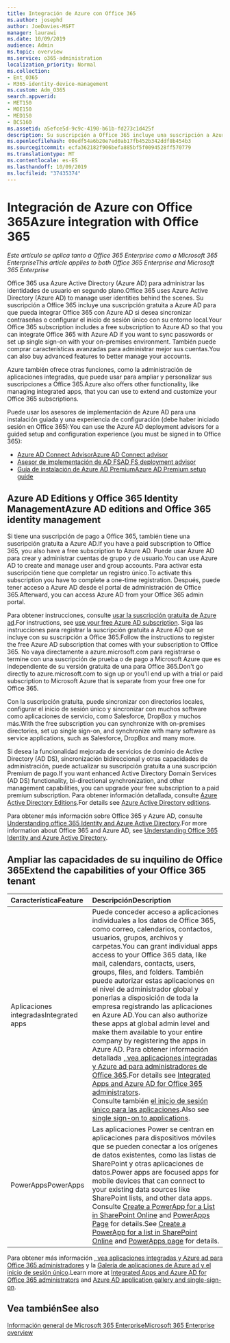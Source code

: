 ```yaml
---
title: Integración de Azure con Office 365
ms.author: josephd
author: JoeDavies-MSFT
manager: laurawi
ms.date: 10/09/2019
audience: Admin
ms.topic: overview
ms.service: o365-administration
localization_priority: Normal
ms.collection:
- Ent_O365
- M365-identity-device-management
ms.custom: Adm_O365
search.appverid:
- MET150
- MOE150
- MED150
- BCS160
ms.assetid: a5efce5d-9c9c-4190-b61b-fd273c1d425f
description: Su suscripción a Office 365 incluye una suscripción a Azure AD. Integre Office 365 con Azure AD si desea la sincronización de contraseña o el inicio de sesión único con el entorno local.
ms.openlocfilehash: 00edf54a6b20e7ed0ab17fb452b342ddf8b454b3
ms.sourcegitcommit: ecfa362182f906befa885bf5f0094528ff570779
ms.translationtype: MT
ms.contentlocale: es-ES
ms.lasthandoff: 10/09/2019
ms.locfileid: "37435374"
---
```

# <a name="azure-integration-with-office-365"></a><span data-ttu-id="421bc-104">Integración de Azure con Office 365</span><span class="sxs-lookup"><span data-stu-id="421bc-104">Azure integration with Office 365</span></span>

<span data-ttu-id="421bc-105">*Este artículo se aplica tanto a Office 365 Enterprise como a Microsoft 365 Enterprise*</span><span class="sxs-lookup"><span data-stu-id="421bc-105">*This article applies to both Office 365 Enterprise and Microsoft 365 Enterprise*</span></span>

<span data-ttu-id="421bc-106">Office 365 usa Azure Active Directory (Azure AD) para administrar las identidades de usuario en segundo plano.</span><span class="sxs-lookup"><span data-stu-id="421bc-106">Office 365 uses Azure Active Directory (Azure AD) to manage user identities behind the scenes.</span></span> <span data-ttu-id="421bc-107">Su suscripción a Office 365 incluye una suscripción gratuita a Azure AD para que pueda integrar Office 365 con Azure AD si desea sincronizar contraseñas o configurar el inicio de sesión único con su entorno local.</span><span class="sxs-lookup"><span data-stu-id="421bc-107">Your Office 365 subscription includes a free subscription to Azure AD so that you can integrate Office 365 with Azure AD if you want to sync passwords or set up single sign-on with your on-premises environment.</span></span> <span data-ttu-id="421bc-108">También puede comprar características avanzadas para administrar mejor sus cuentas.</span><span class="sxs-lookup"><span data-stu-id="421bc-108">You can also buy advanced features to better manage your accounts.</span></span>
  
<span data-ttu-id="421bc-109">Azure también ofrece otras funciones, como la administración de aplicaciones integradas, que puede usar para ampliar y personalizar sus suscripciones a Office 365.</span><span class="sxs-lookup"><span data-stu-id="421bc-109">Azure also offers other functionality, like managing integrated apps, that you can use to extend and customize your Office 365 subscriptions.</span></span>
  
<span data-ttu-id="421bc-110">Puede usar los asesores de implementación de Azure AD para una instalación guiada y una experiencia de configuración (debe haber iniciado sesión en Office 365):</span><span class="sxs-lookup"><span data-stu-id="421bc-110">You can use the Azure AD deployment advisors for a guided setup and configuration experience (you must be signed in to Office 365):</span></span>

 - [<span data-ttu-id="421bc-111">Azure AD Connect Advisor</span><span class="sxs-lookup"><span data-stu-id="421bc-111">Azure AD Connect advisor</span></span>](https://aka.ms/aadconnectpwsync)
 - [<span data-ttu-id="421bc-112">Asesor de implementación de AD FS</span><span class="sxs-lookup"><span data-stu-id="421bc-112">AD FS deployment advisor</span></span>](https://aka.ms/adfsguidance)
 - [<span data-ttu-id="421bc-113">Guía de instalación de Azure AD Premium</span><span class="sxs-lookup"><span data-stu-id="421bc-113">Azure AD Premium setup guide</span></span>](https://aka.ms/aadpguidance)
  
## <a name="azure-ad-editions-and-office-365-identity-management"></a><span data-ttu-id="421bc-114">Azure AD Editions y Office 365 Identity Management</span><span class="sxs-lookup"><span data-stu-id="421bc-114">Azure AD editions and Office 365 identity management</span></span>

<span data-ttu-id="421bc-115">Si tiene una suscripción de pago a Office 365, también tiene una suscripción gratuita a Azure AD.</span><span class="sxs-lookup"><span data-stu-id="421bc-115">If you have a paid subscription to Office 365, you also have a free subscription to Azure AD.</span></span> <span data-ttu-id="421bc-116">Puede usar Azure AD para crear y administrar cuentas de grupo y de usuario.</span><span class="sxs-lookup"><span data-stu-id="421bc-116">You can use Azure AD to create and manage user and group accounts.</span></span> <span data-ttu-id="421bc-117">Para activar esta suscripción tiene que completar un registro único.</span><span class="sxs-lookup"><span data-stu-id="421bc-117">To activate this subscription you have to complete a one-time registration.</span></span> <span data-ttu-id="421bc-118">Después, puede tener acceso a Azure AD desde el portal de administración de Office 365.</span><span class="sxs-lookup"><span data-stu-id="421bc-118">Afterward, you can access Azure AD from your Office 365 admin portal.</span></span> 

<span data-ttu-id="421bc-119">Para obtener instrucciones, consulte [usar la suscripción gratuita de Azure ad](https://go.microsoft.com/fwlink/p/?LinkId=617127).</span><span class="sxs-lookup"><span data-stu-id="421bc-119">For instructions, see [use your free Azure AD subscription](https://go.microsoft.com/fwlink/p/?LinkId=617127).</span></span> <span data-ttu-id="421bc-120">Siga las instrucciones para registrar la suscripción gratuita a Azure AD que se incluye con su suscripción a Office 365.</span><span class="sxs-lookup"><span data-stu-id="421bc-120">Follow the instructions to register the free Azure AD subscription that comes with your subscription to Office 365.</span></span> <span data-ttu-id="421bc-121">No vaya directamente a azure.microsoft.com para registrarse o termine con una suscripción de prueba o de pago a Microsoft Azure que es independiente de su versión gratuita de una para Office 365.</span><span class="sxs-lookup"><span data-stu-id="421bc-121">Don't go directly to azure.microsoft.com to sign up or you'll end up with a trial or paid subscription to Microsoft Azure that is separate from your free one for Office 365.</span></span> 
  
<span data-ttu-id="421bc-122">Con la suscripción gratuita, puede sincronizar con directorios locales, configurar el inicio de sesión único y sincronizar con muchos software como aplicaciones de servicio, como Salesforce, DropBox y muchos más.</span><span class="sxs-lookup"><span data-stu-id="421bc-122">With the free subscription you can synchronize with on-premises directories, set up single sign-on, and synchronize with many software as service applications, such as Salesforce, DropBox and many more.</span></span>
  
<span data-ttu-id="421bc-123">Si desea la funcionalidad mejorada de servicios de dominio de Active Directory (AD DS), sincronización bidireccional y otras capacidades de administración, puede actualizar su suscripción gratuita a una suscripción Premium de pago.</span><span class="sxs-lookup"><span data-stu-id="421bc-123">If you want enhanced Active Directory Domain Services (AD DS) functionality, bi-directional synchronization, and other management capabilities, you can upgrade your free subscription to a paid premium subscription.</span></span> <span data-ttu-id="421bc-124">Para obtener información detallada, consulte [Azure Active Directory Editions](https://azure.microsoft.com/pricing/details/active-directory/).</span><span class="sxs-lookup"><span data-stu-id="421bc-124">For details see [Azure Active Directory editions](https://azure.microsoft.com/pricing/details/active-directory/).</span></span>
  
<span data-ttu-id="421bc-125">Para obtener más información sobre Office 365 y Azure AD, consulte [Understanding office 365 Identity and Azure Active Directory](https://docs.microsoft.com/office365/enterprise/about-office-365-identity).</span><span class="sxs-lookup"><span data-stu-id="421bc-125">For more information about Office 365 and Azure AD, see [Understanding Office 365 Identity and Azure Active Directory](https://docs.microsoft.com/office365/enterprise/about-office-365-identity).</span></span>
  
## <a name="extend-the-capabilities-of-your-office-365-tenant"></a><span data-ttu-id="421bc-126">Ampliar las capacidades de su inquilino de Office 365</span><span class="sxs-lookup"><span data-stu-id="421bc-126">Extend the capabilities of your Office 365 tenant</span></span>

|<span data-ttu-id="421bc-127">**Característica**</span><span class="sxs-lookup"><span data-stu-id="421bc-127">**Feature**</span></span>|<span data-ttu-id="421bc-128">**Descripción**</span><span class="sxs-lookup"><span data-stu-id="421bc-128">**Description**</span></span>|
|:-----|:-----|
|<span data-ttu-id="421bc-129">Aplicaciones integradas</span><span class="sxs-lookup"><span data-stu-id="421bc-129">Integrated apps</span></span>  <br/> |<span data-ttu-id="421bc-130">Puede conceder acceso a aplicaciones individuales a los datos de Office 365, como correo, calendarios, contactos, usuarios, grupos, archivos y carpetas.</span><span class="sxs-lookup"><span data-stu-id="421bc-130">You can grant individual apps access to your Office 365 data, like mail, calendars, contacts, users, groups, files, and folders.</span></span> <span data-ttu-id="421bc-131">También puede autorizar estas aplicaciones en el nivel de administrador global y ponerlas a disposición de toda la empresa registrando las aplicaciones en Azure AD.</span><span class="sxs-lookup"><span data-stu-id="421bc-131">You can also authorize these apps at global admin level and make them available to your entire company by registering the apps in Azure AD.</span></span> <span data-ttu-id="421bc-132">Para obtener información detallada [, vea aplicaciones integradas y Azure ad para administradores de Office 365](https://support.office.com/article/cb2250e3-451e-416f-bf4e-363549652c2a).</span><span class="sxs-lookup"><span data-stu-id="421bc-132">For details see [Integrated Apps and Azure AD for Office 365 administrators](https://support.office.com/article/cb2250e3-451e-416f-bf4e-363549652c2a).</span></span>  <br/> <span data-ttu-id="421bc-133">Consulte también [el inicio de sesión único para las aplicaciones](https://go.microsoft.com/fwlink/p/?LinkId=698604).</span><span class="sxs-lookup"><span data-stu-id="421bc-133">Also see [single sign-on to applications](https://go.microsoft.com/fwlink/p/?LinkId=698604).</span></span>  <br/> |
|<span data-ttu-id="421bc-134">PowerApps</span><span class="sxs-lookup"><span data-stu-id="421bc-134">PowerApps</span></span>  <br/> | <span data-ttu-id="421bc-135">Las aplicaciones Power se centran en aplicaciones para dispositivos móviles que se pueden conectar a los orígenes de datos existentes, como las listas de SharePoint y otras aplicaciones de datos.</span><span class="sxs-lookup"><span data-stu-id="421bc-135">Power apps are focused apps for mobile devices that can connect to your existing data sources like SharePoint lists, and other data apps.</span></span> <span data-ttu-id="421bc-136">Consulte [Create a PowerApp for a List in SharePoint Online](https://support.office.com/article/9338b2d2-67ac-4b81-8e67-97da27e5e9ab) and [PowerApps Page](https://powerapps.microsoft.com/) for details.</span><span class="sxs-lookup"><span data-stu-id="421bc-136">See [Create a PowerApp for a list in SharePoint Online](https://support.office.com/article/9338b2d2-67ac-4b81-8e67-97da27e5e9ab) and [PowerApps page](https://powerapps.microsoft.com/) for details.</span></span>  <br/> |
   
<span data-ttu-id="421bc-137">Para obtener más información [, vea aplicaciones integradas y Azure ad para Office 365 administradores](integrated-apps-and-azure-ads.md) y la [Galería de aplicaciones de Azure ad y el inicio de sesión único](https://docs.microsoft.com/azure/active-directory/manage-apps/what-is-single-sign-on).</span><span class="sxs-lookup"><span data-stu-id="421bc-137">Learn more at [Integrated Apps and Azure AD for Office 365 administrators](integrated-apps-and-azure-ads.md) and [Azure AD application gallery and single-sign-on](https://docs.microsoft.com/azure/active-directory/manage-apps/what-is-single-sign-on).</span></span>

## <a name="see-also"></a><span data-ttu-id="421bc-138">Vea también</span><span class="sxs-lookup"><span data-stu-id="421bc-138">See also</span></span>

[<span data-ttu-id="421bc-139">Información general de Microsoft 365 Enterprise</span><span class="sxs-lookup"><span data-stu-id="421bc-139">Microsoft 365 Enterprise overview</span></span>](https://docs.microsoft.com/microsoft-365/enterprise/microsoft-365-overview)
